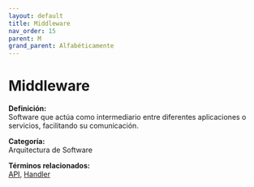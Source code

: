 ```yaml
---
layout: default
title: Middleware
nav_order: 15
parent: M
grand_parent: Alfabéticamente
---
```


# Middleware

**Definición:**  
Software que actúa como intermediario entre diferentes aplicaciones o servicios, facilitando su comunicación.

**Categoría:**  
Arquitectura de Software 
  


**Términos relacionados:**  
[API](https://maleniski.github.io/diccionario-angl-tec-mx/docs/alfabeticamente/A/api.html), [Handler](https://maleniski.github.io/diccionario-angl-tec-mx/docs/alfabeticamente/H/handler.html)
